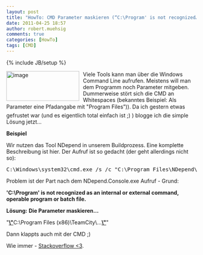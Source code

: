 ```yaml
---
layout: post
title: "HowTo: CMD Parameter maskieren (“C:\Program' is not recognized…”)"
date: 2011-04-25 18:57
author: robert.muehsig
comments: true
categories: [HowTo]
tags: [CMD]
---
```

{% include JB/setup %}
<p><a href="{{BASE_PATH}}/assets/wp-images/image1257.png"><img style="border-bottom: 0px; border-left: 0px; margin: 0px 10px 0px 0px; display: inline; border-top: 0px; border-right: 0px" title="image" border="0" alt="image" align="left" src="{{BASE_PATH}}/assets/wp-images/image_thumb437.png" width="193" height="79" /></a> </p>  <p>Viele Tools kann man über die Windows Command Line aufrufen. Meistens will man dem Programm noch Parameter mitgeben. Dummerweise stört sich die CMD an Whitespaces (bekanntes Beispiel: Als Parameter eine Pfadangabe mit "Program Files”)). Da ich gestern etwas gefrustet war (und es eigentlich total einfach ist ;) ) blogge ich die simple Lösung jetzt...</p>  <p><strong>Beispiel</strong></p>  <p>Wir nutzen das Tool NDepend in unserem Buildprozess. Eine komplette Beschreibung ist hier. Der Aufruf ist so gedacht (der geht allerdings nicht so):</p>  <div style="padding-bottom: 0px; margin: 0px; padding-left: 0px; padding-right: 0px; display: inline; float: none; padding-top: 0px" id="scid:812469c5-0cb0-4c63-8c15-c81123a09de7:d7f6e5b3-f90b-4991-8bc9-3fdefc6c9275" class="wlWriterEditableSmartContent"><pre name="code" class="c#">C:\Windows\system32\cmd.exe /s /c "C:\Program Files\NDepend\NDepend.Console.exe" "C:\Program Files (x86)\TeamCity\..." ...</pre></div>

<p>Problem ist der Part nach dem NDepend.Console.exe Aufruf - Grund: </p>

<p><strong>'C:\Program' is not recognized as an internal or external command, operable program or batch file.</strong></p>

<p><strong>Lösung:</strong> <strong>Die Parameter maskieren...</strong></p>

<p>&quot;<strong><u>\&quot;</u></strong>C:\Program Files (x86)\TeamCity\...<strong><u>\&quot;</u></strong>&quot;</p>

<p>Dann klappts auch mit der CMD ;)</p>

<p>Wie immer - <a href="http://stackoverflow.com/questions/2403647/how-to-escape-parameter-in-windows-command-line">Stackoverflow &lt;3</a>.</p>
